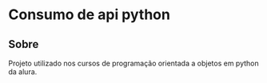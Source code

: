 <h1>Consumo de api python</h1>

<h2>Sobre</h2>
<p>Projeto utilizado nos cursos de programação orientada a objetos em python da alura.</p>

